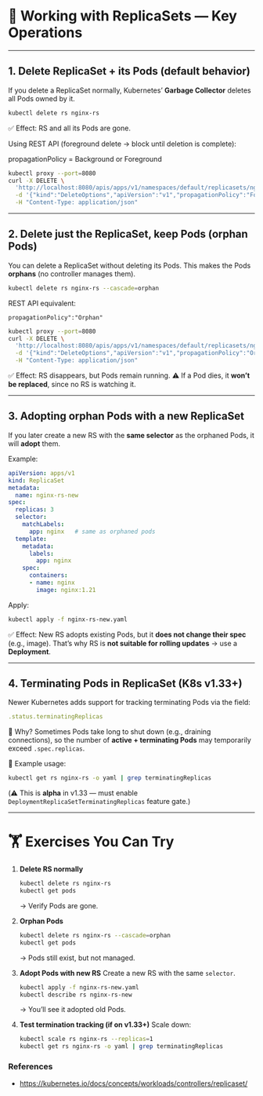 
# 🔧 Working with ReplicaSets — Key Operations

---

## 1. **Delete ReplicaSet + its Pods (default behavior)**

If you delete a ReplicaSet normally, Kubernetes’ **Garbage Collector** deletes all Pods owned by it.

```bash
kubectl delete rs nginx-rs
```

✅ Effect: RS and all its Pods are gone.

Using REST API (foreground delete → block until deletion is complete):

propagationPolicy = Background or Foreground

```bash
kubectl proxy --port=8080
curl -X DELETE \
  'http://localhost:8080/apis/apps/v1/namespaces/default/replicasets/nginx-rs' \
  -d '{"kind":"DeleteOptions","apiVersion":"v1","propagationPolicy":"Foreground"}' \
  -H "Content-Type: application/json"
```

---

## 2. **Delete just the ReplicaSet, keep Pods (orphan Pods)**

You can delete a ReplicaSet without deleting its Pods. This makes the Pods **orphans** (no controller manages them).

```bash
kubectl delete rs nginx-rs --cascade=orphan
```

REST API equivalent:

`propagationPolicy":"Orphan"`

```bash
kubectl proxy --port=8080
curl -X DELETE \
  'http://localhost:8080/apis/apps/v1/namespaces/default/replicasets/nginx-rs' \
  -d '{"kind":"DeleteOptions","apiVersion":"v1","propagationPolicy":"Orphan"}' \
  -H "Content-Type: application/json"
```

✅ Effect: RS disappears, but Pods remain running.
⚠️ If a Pod dies, it **won’t be replaced**, since no RS is watching it.

---

## 3. **Adopting orphan Pods with a new ReplicaSet**

If you later create a new RS with the **same selector** as the orphaned Pods, it will **adopt** them.

Example:

```yaml
apiVersion: apps/v1
kind: ReplicaSet
metadata:
  name: nginx-rs-new
spec:
  replicas: 3
  selector:
    matchLabels:
      app: nginx   # same as orphaned pods
  template:
    metadata:
      labels:
        app: nginx
    spec:
      containers:
      - name: nginx
        image: nginx:1.21
```

Apply:

```bash
kubectl apply -f nginx-rs-new.yaml
```

✅ Effect: New RS adopts existing Pods, but it **does not change their spec** (e.g., image).
That’s why RS is **not suitable for rolling updates** → use a **Deployment**.

---

## 4. **Terminating Pods in ReplicaSet (K8s v1.33+)**

Newer Kubernetes adds support for tracking terminating Pods via the field:

```yaml
.status.terminatingReplicas
```

🔹 Why?
Sometimes Pods take long to shut down (e.g., draining connections), so the number of **active + terminating Pods** may temporarily exceed `.spec.replicas`.

🔹 Example usage:

```bash
kubectl get rs nginx-rs -o yaml | grep terminatingReplicas
```

(⚠️ This is **alpha** in v1.33 — must enable `DeploymentReplicaSetTerminatingReplicas` feature gate.)

---

# 🏋️ Exercises You Can Try

1. **Delete RS normally**

   ```bash
   kubectl delete rs nginx-rs
   kubectl get pods
   ```

   → Verify Pods are gone.

2. **Orphan Pods**

   ```bash
   kubectl delete rs nginx-rs --cascade=orphan
   kubectl get pods
   ```

   → Pods still exist, but not managed.

3. **Adopt Pods with new RS**
   Create a new RS with the same `selector`.

   ```bash
   kubectl apply -f nginx-rs-new.yaml
   kubectl describe rs nginx-rs-new
   ```

   → You’ll see it adopted old Pods.

4. **Test termination tracking (if on v1.33+)**
   Scale down:

   ```bash
   kubectl scale rs nginx-rs --replicas=1
   kubectl get rs nginx-rs -o yaml | grep terminatingReplicas
   ```

### References
- https://kubernetes.io/docs/concepts/workloads/controllers/replicaset/